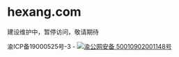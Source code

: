 # hexang.com
建设维护中，暂停访问，敬请期待

渝ICP备19000525号-3  -  <a target="_blank" href="http://www.beian.gov.cn/portal/registerSystemInfo?recordcode=50010902001148"><img src="https://feitiandaojian.com/wp-content/uploads/2021/09/gaba.png"/>渝公网安备 50010902001148号</a> 	
